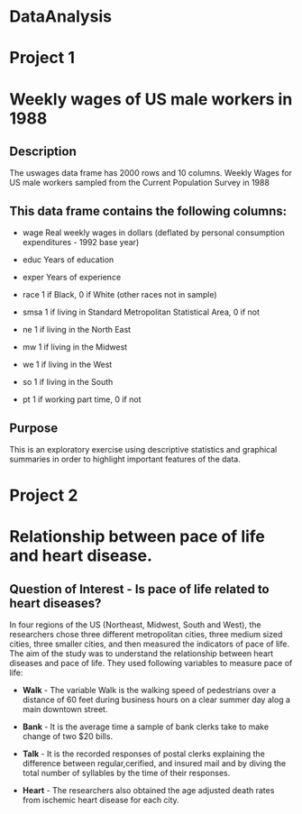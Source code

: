 # DataAnalysis

# Project 1
# Weekly wages of US male workers in 1988

## Description
The uswages data frame has 2000 rows and 10 columns. Weekly Wages for US male workers sampled from the Current Population Survey in 1988
## This data frame contains the following columns:

* wage
 Real weekly wages in dollars (deflated by personal consumption expenditures - 1992 base year)

* educ
Years of education

* exper
Years of experience

* race
1 if Black, 0 if White (other races not in sample)

* smsa
1 if living in Standard Metropolitan Statistical Area, 0 if not

* ne
1 if living in the North East

* mw
1 if living in the Midwest

* we
1 if living in the West

* so
1 if living in the South

* pt
1 if working part time, 0 if not

## Purpose

This is an exploratory exercise using descriptive statistics and graphical summaries in order to highlight important features of the data.

# Project 2
# Relationship between pace of life and heart disease.

## Question of Interest - Is pace of life related to heart diseases?

In four regions of the US (Northeast, Midwest, South and West), the researchers chose three different  metropolitan cities, three medium sized cities, three smaller cities, and then measured the indicators of pace of life. The aim of the study was to understand the relationship between heart diseases and pace of life. They used following variables to measure pace of life:

* **Walk** - The variable Walk is the walking speed of pedestrians over a distance of 60 feet during business hours on a clear summer day alog a main downtown street. 

* **Bank** - It is the average time a sample of bank clerks take to make change of two $20 bills.

* **Talk** - It is the recorded responses of postal clerks explaining the difference between regular,cerified, and insured mail and by diving the total number of syllables by the time of their responses.

* **Heart** - The researchers also obtained the age adjusted death rates from ischemic heart disease for each city.


